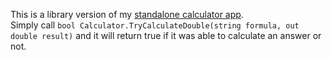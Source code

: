 This is a library version of my [standalone calculator app](https://github.com/Jacbo1/Calculator).  
Simply call `bool Calculator.TryCalculateDouble(string formula, out double result)` and it will return true if it was able to calculate an answer or not.
